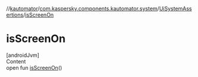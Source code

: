 //[kautomator](../../index.md)/[com.kaspersky.components.kautomator.system](../index.md)/[UiSystemAssertions](index.md)/[isScreenOn](is-screen-on.md)



# isScreenOn  
[androidJvm]  
Content  
open fun [isScreenOn](is-screen-on.md)()  



